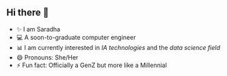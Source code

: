 ## Hi there 👋

<!--
**SaradhaP6/SaradhaP6** is a ✨ _special_ ✨ repository because its `README.md` (this file) appears on your GitHub profile.

Here are some ideas to get you started:

- 🔭 I’m currently working on ...
- 🌱 I’m currently learning ...
- 👯 I’m looking to collaborate on ...
- 🤔 I’m looking for help with ...
- 💬 Ask me about ...
- 📫 How to reach me: ...
- 😄 Pronouns: ...
- ⚡ Fun fact: ...
-->

- ✨ I am Saradha
- 💻 A soon-to-graduate computer engineer
- 📊 I am currently interested in _IA technologies_ and the _data science field_
- 😄 Pronouns: She/Her
- ⚡ Fun fact: Officially a GenZ but more like a Millennial
